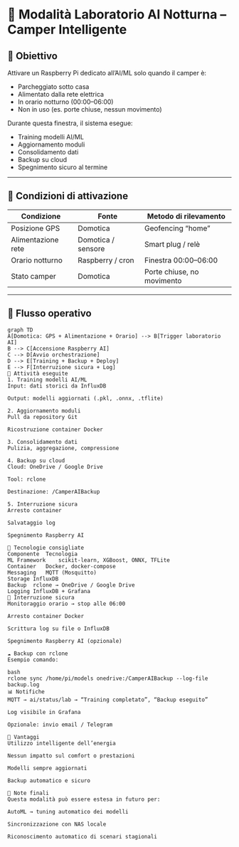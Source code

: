# 🌙 Modalità Laboratorio AI Notturna – Camper Intelligente

## 🎯 Obiettivo

Attivare un Raspberry Pi dedicato all’AI/ML solo quando il camper è:
- Parcheggiato sotto casa
- Alimentato dalla rete elettrica
- In orario notturno (00:00–06:00)
- Non in uso (es. porte chiuse, nessun movimento)

Durante questa finestra, il sistema esegue:
- Training modelli AI/ML
- Aggiornamento moduli
- Consolidamento dati
- Backup su cloud
- Spegnimento sicuro al termine

---

## 🧩 Condizioni di attivazione

| Condizione         | Fonte              | Metodo di rilevamento |
|--------------------|--------------------|------------------------|
| Posizione GPS      | Domotica           | Geofencing “home”     |
| Alimentazione rete | Domotica / sensore | Smart plug / relè     |
| Orario notturno    | Raspberry / cron   | Finestra 00:00–06:00  |
| Stato camper       | Domotica           | Porte chiuse, no movimento |

---

## 🔁 Flusso operativo

```mermaid
graph TD
A[Domotica: GPS + Alimentazione + Orario] --> B[Trigger laboratorio AI]
B --> C[Accensione Raspberry AI]
C --> D[Avvio orchestrazione]
D --> E[Training + Backup + Deploy]
E --> F[Interruzione sicura + Log]
🧠 Attività eseguite
1. Training modelli AI/ML
Input: dati storici da InfluxDB

Output: modelli aggiornati (.pkl, .onnx, .tflite)

2. Aggiornamento moduli
Pull da repository Git

Ricostruzione container Docker

3. Consolidamento dati
Pulizia, aggregazione, compressione

4. Backup su cloud
Cloud: OneDrive / Google Drive

Tool: rclone

Destinazione: /CamperAIBackup

5. Interruzione sicura
Arresto container

Salvataggio log

Spegnimento Raspberry AI

🧰 Tecnologie consigliate
Componente	Tecnologia
ML Framework	scikit-learn, XGBoost, ONNX, TFLite
Container	Docker, docker-compose
Messaging	MQTT (Mosquitto)
Storage	InfluxDB
Backup	rclone → OneDrive / Google Drive
Logging	InfluxDB + Grafana
🛑 Interruzione sicura
Monitoraggio orario → stop alle 06:00

Arresto container Docker

Scrittura log su file o InfluxDB

Spegnimento Raspberry AI (opzionale)

☁️ Backup con rclone
Esempio comando:

bash
rclone sync /home/pi/models onedrive:/CamperAIBackup --log-file backup.log
📊 Notifiche
MQTT → ai/status/lab → “Training completato”, “Backup eseguito”

Log visibile in Grafana

Opzionale: invio email / Telegram

🧠 Vantaggi
Utilizzo intelligente dell’energia

Nessun impatto sul comfort o prestazioni

Modelli sempre aggiornati

Backup automatico e sicuro

📌 Note finali
Questa modalità può essere estesa in futuro per:

AutoML → tuning automatico dei modelli

Sincronizzazione con NAS locale

Riconoscimento automatico di scenari stagionali